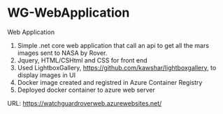 # WG-WebApplication
Web Application
1. Simple .net core web application that call an api to get all the mars images sent to NASA by Rover.
2. Jquery, HTML/CSHtml and CSS for front end
3. Used LightboxGallery, https://github.com/kawshar/lightboxgallery, to display images in UI
4. Docker image created and registred in Azure Container Registry
5. Deployed docker container to azure web server

URL: https://watchguardroverweb.azurewebsites.net/
